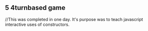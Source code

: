 ## 5 4turnbased game
//This was completed in one day. It's purpose was to teach javascript interactive uses of constructors.
